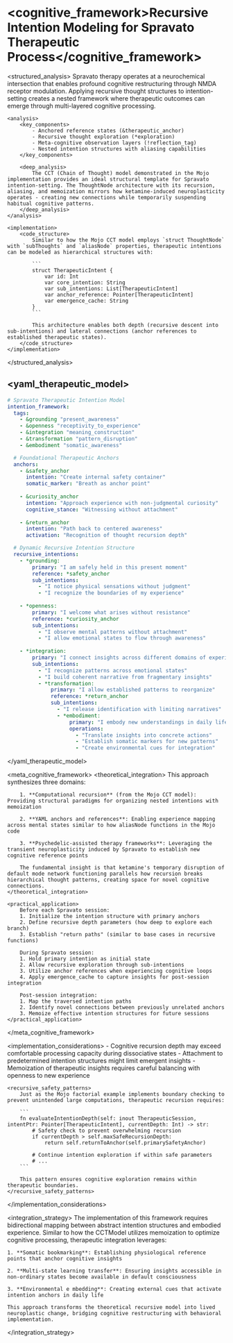 # <cognitive_framework>Recursive Intention Modeling for Spravato Therapeutic Process</cognitive_framework>

<structured_analysis>
    <understanding>
        Spravato therapy operates at a neurochemical intersection that enables profound cognitive restructuring through NMDA receptor modulation. Applying recursive thought structures to intention-setting creates a nested framework where therapeutic outcomes can emerge through multi-layered cognitive processing.
    </understanding>
    
    <analysis>
        <key_components>
            - Anchored reference states (&therapeutic_anchor)
            - Recursive thought exploration (*exploration)
            - Meta-cognitive observation layers (!reflection_tag)
            - Nested intention structures with aliasing capabilities
        </key_components>
        
        <deep_analysis>
            The CCT (Chain of Thought) model demonstrated in the Mojo implementation provides an ideal structural template for Spravato intention-setting. The ThoughtNode architecture with its recursion, aliasing, and memoization mirrors how ketamine-induced neuroplasticity operates - creating new connections while temporarily suspending habitual cognitive patterns.
        </deep_analysis>
    </analysis>
    
    <implementation>
        <code_structure>
            Similar to how the Mojo CCT model employs `struct ThoughtNode` with `subThoughts` and `aliasNode` properties, therapeutic intentions can be modeled as hierarchical structures with:
            
            ```
            struct TherapeuticIntent {
                var id: Int
                var core_intention: String
                var sub_intentions: List[TherapeuticIntent]
                var anchor_reference: Pointer[TherapeuticIntent]
                var emergence_cache: String
            }
            ```
            
            This architecture enables both depth (recursive descent into sub-intentions) and lateral connections (anchor references to established therapeutic states).
        </code_structure>
    </implementation>
</structured_analysis>

## <yaml_therapeutic_model>

```yaml
# Spravato Therapeutic Intention Model
intention_framework:
  tags:
    - &grounding "present_awareness"
    - &openness "receptivity_to_experience"
    - &integration "meaning_construction"
    - &transformation "pattern_disruption"
    - &embodiment "somatic_awareness"

  # Foundational Therapeutic Anchors
  anchors:
    - &safety_anchor
      intention: "Create internal safety container"
      somatic_marker: "Breath as anchor point"
      
    - &curiosity_anchor
      intention: "Approach experience with non-judgmental curiosity"
      cognitive_stance: "Witnessing without attachment"
      
    - &return_anchor
      intention: "Path back to centered awareness"
      activation: "Recognition of thought recursion depth"

  # Dynamic Recursive Intention Structure
  recursive_intentions:
    - *grounding:
        primary: "I am safely held in this present moment"
        reference: *safety_anchor
        sub_intentions:
          - "I notice physical sensations without judgment"
          - "I recognize the boundaries of my experience"
          
    - *openness:
        primary: "I welcome what arises without resistance"
        reference: *curiosity_anchor
        sub_intentions:
          - "I observe mental patterns without attachment"
          - "I allow emotional states to flow through awareness"
        
    - *integration:
        primary: "I connect insights across different domains of experience"
        sub_intentions:
          - "I recognize patterns across emotional states"
          - "I build coherent narrative from fragmentary insights"
          - *transformation:
              primary: "I allow established patterns to reorganize"
              reference: *return_anchor
              sub_intentions:
                - "I release identification with limiting narratives"
                - *embodiment:
                    primary: "I embody new understandings in daily life"
                    operations:
                      - "Translate insights into concrete actions"
                      - "Establish somatic markers for new patterns"
                      - "Create environmental cues for integration"
```

</yaml_therapeutic_model>

<meta_cognitive_framework>
    <theoretical_integration>
        This approach synthesizes three domains:
        
        1. **Computational recursion** (from the Mojo CCT model): Providing structural paradigms for organizing nested intentions with memoization
        
        2. **YAML anchors and references**: Enabling experience mapping across mental states similar to how aliasNode functions in the Mojo code
        
        3. **Psychedelic-assisted therapy frameworks**: Leveraging the transient neuroplasticity induced by Spravato to establish new cognitive reference points
        
        The fundamental insight is that ketamine's temporary disruption of default mode network functioning parallels how recursion breaks hierarchical thought patterns, creating space for novel cognitive connections.
    </theoretical_integration>
    
    <practical_application>
        Before each Spravato session:
        1. Initialize the intention structure with primary anchors
        2. Define recursive depth parameters (how deep to explore each branch)
        3. Establish "return paths" (similar to base cases in recursive functions)
        
        During Spravato session:
        1. Hold primary intention as initial state
        2. Allow recursive exploration through sub-intentions
        3. Utilize anchor references when experiencing cognitive loops
        4. Apply emergence_cache to capture insights for post-session integration
        
        Post-session integration:
        1. Map the traversed intention paths
        2. Identify novel connections between previously unrelated anchors
        3. Memoize effective intention structures for future sessions
    </practical_application>
</meta_cognitive_framework>

<implementation_considerations>
    <limitations>
        - Cognitive recursion depth may exceed comfortable processing capacity during dissociative states
        - Attachment to predetermined intention structures might limit emergent insights
        - Memoization of therapeutic insights requires careful balancing with openness to new experience
    </limitations>
    
    <recursive_safety_patterns>
        Just as the Mojo factorial example implements boundary checking to prevent unintended large computations, therapeutic recursion requires:
        
        ```
        fn evaluateIntentionDepth(self: inout TherapeuticSession, intentPtr: Pointer[TherapeuticIntent], currentDepth: Int) -> str:
            # Safety check to prevent overwhelming recursion
            if currentDepth > self.maxSafeRecursionDepth:
                return self.returnToAnchor(self.primarySafetyAnchor)
                
            # Continue intention exploration if within safe parameters
            # ...
        ```
        
        This pattern ensures cognitive exploration remains within therapeutic boundaries.
    </recursive_safety_patterns>
</implementation_considerations>

<integration_strategy>
    The implementation of this framework requires bidirectional mapping between abstract intention structures and embodied experience. Similar to how the CCTModel utilizes memoization to optimize cognitive processing, therapeutic integration leverages:
    
    1. **Somatic bookmarking**: Establishing physiological reference points that anchor cognitive insights
    
    2. **Multi-state learning transfer**: Ensuring insights accessible in non-ordinary states become available in default consciousness
    
    3. **Environmental e mbedding**: Creating external cues that activate intention anchors in daily life
    
    This approach transforms the theoretical recursive model into lived neuroplastic change, bridging cognitive restructuring with behavioral implementation.
</integration_strategy>

